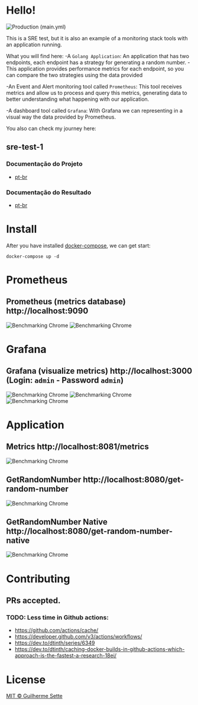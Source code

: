 # Hello!

![Production (main.yml)](https://github.com/numeroSette/SRE-TEST-7/workflows/Production%20(main.yml)/badge.svg)

This is a SRE test, but it is also an example of a monitoring stack tools with an application running.

What you will find here:
-A `Golang Application`: An application that has two endpoints, each endpoint has a strategy for generating a random number.
-This application provides performance metrics for each endpoint, so you can compare the two strategies using the data provided

-An Event and Alert monitoring tool called `Prometheus`: This tool receives metrics and allow us to process and query this metrics, generating data to better understanding what happening with our application.  

-A dashboard tool called `Grafana`: With Grafana we can representing in a visual way the data provided by Prometheus.

You also can check my journey here:

## sre-test-1

### Documentação do Projeto

- [pt-br](docs/pt-br/README.md)

### Documentação do Resultado

- [pt-br](docs/pt-br/RESULT.md)


# Install

After you have installed [docker-compose](https://docs.docker.com/compose/gettingstarted/), we can get start:

```shell
docker-compose up -d
```

# Prometheus

## Prometheus (metrics database) http://localhost:9090
![Benchmarking Chrome](./docs/pt-br/images/Prometheus.png)
![Benchmarking Chrome](./docs/pt-br/images/PrometheusTargets.png)

# Grafana
## Grafana (visualize metrics) http://localhost:3000 (Login: `admin` - Password `admin`)
![Benchmarking Chrome](./docs/pt-br/images/GrafanaDockerHostDashboard.png)
![Benchmarking Chrome](./docs/pt-br/images/GrafanaGetRandomNumberDashboard.png)
![Benchmarking Chrome](./docs/pt-br/images/GrafanaGetRandomNumberNativeDashboard.png)


# Application
## Metrics http://localhost:8081/metrics
![Benchmarking Chrome](./docs/pt-br/images/ApplicationMetrics.png)

## GetRandomNumber http://localhost:8080/get-random-number
![Benchmarking Chrome](./docs/pt-br/images/GetRandomNumber.png)

## GetRandomNumber Native http://localhost:8080/get-random-number-native
![Benchmarking Chrome](./docs/pt-br/images/GetRandomNumberNative.png)

# Contributing

## PRs accepted.

### TODO: Less time in Github actions:
- https://github.com/actions/cache/
- https://developer.github.com/v3/actions/workflows/
- https://dev.to/dtinth/series/6349
- https://dev.to/dtinth/caching-docker-builds-in-github-actions-which-approach-is-the-fastest-a-research-18ei/

# License

[MIT © Guilherme Sette](LICENCE)